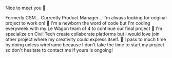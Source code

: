 Nice to meet you 👋

Formerly CSM... Currently Product Manager... I'm always looking for original project to work on!
👶 I'm a newborn the word of code but I'm coding everyweek with my Le Wagon team of 4 to continue our final project
👯 I'm specialize on Civil Tech create collaborate platforms but I would love join other project where my creativity could express itself.
🎯 I pass to much time by doing unless wireframe because I don't take the time to start my project so don't hesitate to contact me if yours is ongoing!

